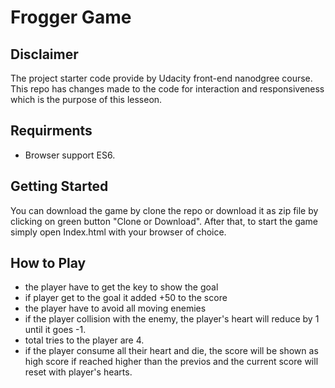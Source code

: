 # Frogger Game

## Disclaimer
The project starter code provide by Udacity front-end nanodgree course.
This repo has changes made to the code for interaction and responsiveness which is the purpose of this lesseon.

## Requirments
* Browser support ES6. 

## Getting Started
You can download the game by clone the repo or download it as zip file by clicking on green button "Clone or Download".
After that, to start the game simply open Index.html with your browser of choice.

## How to Play
- the player have to get the key to show the goal
- if player get to the goal it added +50 to the score
- the player have to avoid all moving enemies
- if the player collision with the enemy, the player's heart will reduce by 1 until it goes -1.
- total tries to the player are 4.
- if the player consume all their heart and die, the score will be shown as high score if reached higher than the previos and the current score will reset with player's hearts.
